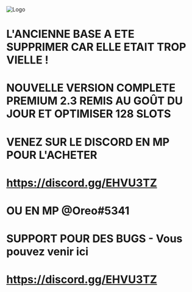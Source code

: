 

![Logo](https://image.noelshack.com/fichiers/2018/31/4/1533164803-france-life-rp.png)

# L'ANCIENNE BASE A ETE SUPPRIMER CAR ELLE ETAIT TROP VIELLE ! 
# NOUVELLE VERSION COMPLETE PREMIUM 2.3 REMIS AU GOÛT DU JOUR ET OPTIMISER 128 SLOTS
# VENEZ SUR LE DISCORD EN MP POUR L'ACHETER
# https://discord.gg/EHVU3TZ
# OU EN MP @Oreo#5341

# SUPPORT POUR DES BUGS - Vous pouvez venir ici 
# https://discord.gg/EHVU3TZ
